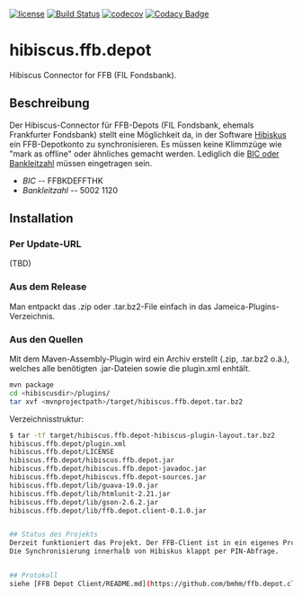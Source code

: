 [![license](https://img.shields.io/badge/Licence-GPLv2%2B-brightgreen.svg)]() [![Build Status](https://travis-ci.org/bmhm/hibiscus.ffb.depot.svg?branch=master)](https://travis-ci.org/bmhm/hibiscus.ffb.depot) [![codecov](https://codecov.io/gh/bmhm/hibiscus.ffb.depot/branch/master/graph/badge.svg)](https://codecov.io/gh/bmhm/hibiscus.ffb.depot) [![Codacy Badge](https://api.codacy.com/project/badge/Grade/19baee31526d4429a038962efbf4e395)](https://www.codacy.com/app/bmarwell/hibiscus-ffb-depot?utm_source=github.com&amp;utm_medium=referral&amp;utm_content=bmhm/hibiscus.ffb.depot&amp;utm_campaign=Badge_Grade) 

# hibiscus.ffb.depot
Hibiscus Connector for FFB (FIL Fondsbank).

## Beschreibung
Der Hibiscus-Connector für FFB-Depots (FIL Fondsbank, ehemals Frankfurter Fondsbank) stellt eine Möglichkeit da, in der Software [Hibiskus](https://github.com/willuhn/hibiscus) ein FFB-Depotkonto zu synchronisieren. Es müssen keine Klimmzüge wie "mark as offline" oder ähnliches gemacht werden. Lediglich die [BIC oder Bankleitzahl](https://www.sparkasse.de/service/sepa.html) müssen eingetragen sein.

 * *BIC* -- FFBKDEFFTHK
 * *Bankleitzahl* -- 5002 1120

## Installation

### Per Update-URL
(TBD)


### Aus dem Release
Man entpackt das .zip oder .tar.bz2-File einfach in das Jameica-Plugins-Verzeichnis.


### Aus den Quellen
Mit dem Maven-Assembly-Plugin wird ein Archiv erstellt (.zip, .tar.bz2 o.ä.), welches alle benötigten .jar-Dateien sowie die plugin.xml enhtält.
```bash
mvn package
cd <hibiscusdir>/plugins/
tar xvf <mvnprojectpath>/target/hibiscus.ffb.depot.tar.bz2
```

Verzeichnisstruktur:
```bash
$ tar -tf target/hibiscus.ffb.depot-hibiscus-plugin-layout.tar.bz2 
hibiscus.ffb.depot/plugin.xml
hibiscus.ffb.depot/LICENSE
hibiscus.ffb.depot/hibiscus.ffb.depot.jar
hibiscus.ffb.depot/hibiscus.ffb.depot-javadoc.jar
hibiscus.ffb.depot/hibiscus.ffb.depot-sources.jar
hibiscus.ffb.depot/lib/guava-19.0.jar
hibiscus.ffb.depot/lib/htmlunit-2.21.jar
hibiscus.ffb.depot/lib/gson-2.6.2.jar
hibiscus.ffb.depot/lib/ffb.depot.client-0.1.0.jar


## Status des Projekts
Derzeit funktioniert das Projekt. Der FFB-Client ist in ein eigenes Projekt namens [FFB Depot Client](https://github.com/bmhm/ffb.depot.client/) ausgelagert. Dort wird das FFB-HTTP-Protokoll auch beschrieben. Es ist ein JSON-basierte Protokoll von Fidelity.
Die Synchronisierung innerhalb von Hibiskus klappt per PIN-Abfrage.


## Protokoll
siehe [FFB Depot Client/README.md](https://github.com/bmhm/ffb.depot.client/blob/master/README.md).
